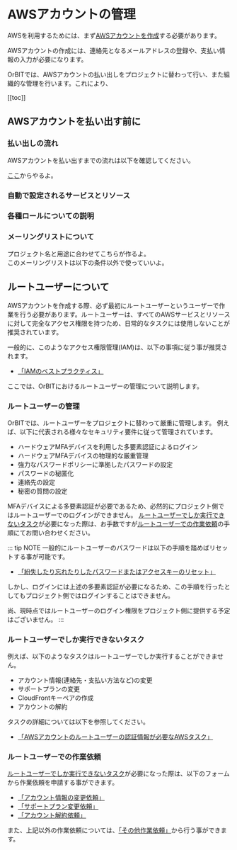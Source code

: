 # AWSアカウントの管理

AWSを利用するためには、まず[AWSアカウントを作成](https://aws.amazon.com/jp/register-flow/)する必要があります。

AWSアカウントの作成には、連絡先となるメールアドレスの登録や、支払い情報の入力が必要になります。


OrBITでは、AWSアカウントの払い出しをプロジェクトに替わって行い、また組織的な管理を行います。これにより、

[[toc]]

## AWSアカウントを払い出す前に

### 払い出しの流れ
AWSアカウントを払い出すまでの流れは以下を確認してください。

<AWSCreateAccountTimeline/>

[ここ](/request/create-env)からやるよ。

### 自動で設定されるサービスとリソース

### 各種ロールについての説明

### メーリングリストについて

プロジェクト名と用途に合わせてこちらが作るよ。  
このメーリングリストは以下の条件以外で使っていいよ。

## ルートユーザーについて
AWSアカウントを作成する際、必ず最初にルートユーザーというユーザーで作業を行う必要があります。ルートユーザーは、すべてのAWSサービスとリソースに対して完全なアクセス権限を持つため、日常的なタスクには使用しないことが推奨されています。

一般的に、このようなアクセス権限管理(IAM)は、以下の事項に従う事が推奨されます。
- [「IAMのベストプラクティス」](https://docs.aws.amazon.com/ja_jp/IAM/latest/UserGuide/best-practices.html#create-iam-users)

ここでは、OrBITにおけるルートユーザーの管理について説明します。

### ルートユーザーの管理
OrBITでは、ルートユーザーをプロジェクトに替わって厳重に管理します。
例えば、以下に代表される様々なセキュリティ要件に従って管理されています。

- ハードウェアMFAデバイスを利用した多要素認証によるログイン
- ハードウェアMFAデバイスの物理的な厳重管理
- 強力なパスワードポリシーに準拠したパスワードの設定
- パスワードの秘匿化
- 連絡先の設定
- 秘密の質問の設定

MFAデバイスによる多要素認証が必要であるため、必然的にプロジェクト側ではルートユーザーでのログインができません。
[ルートユーザーでしか実行できないタスク](#ルートユーザーでしか実行できないタスク)が必要になった際は、お手数ですが[ルートユーザーでの作業依頼](#ルートユーザーでの作業依頼)の手順にてお問い合わせください。

::: tip NOTE
一般的にルートユーザーのパスワードは以下の手順を踏めばリセットする事が可能です。
- [「紛失したり忘れたりしたパスワードまたはアクセスキーのリセット」](https://docs.aws.amazon.com/ja_jp/IAM/latest/UserGuide/id_credentials_access-keys_retrieve.html)

しかし、ログインには上述の多要素認証が必要になるため、この手順を行ったとしてもプロジェクト側ではログインすることはできません。

尚、現時点ではルートユーザーのログイン権限をプロジェクト側に提供する予定はございません。
:::

### ルートユーザーでしか実行できないタスク
例えば、以下のようなタスクはルートユーザーでしか実行することができません。
- アカウント情報(連絡先・支払い方法など)の変更
- サポートプランの変更
- CloudFrontキーペアの作成
- アカウントの解約

タスクの詳細については以下を参照してください。
- [「AWSアカウントのルートユーザーの認証情報が必要なAWSタスク」](https://docs.aws.amazon.com/ja_jp/general/latest/gr/aws_tasks-that-require-root.html)

### ルートユーザーでの作業依頼
[ルートユーザーでしか実行できないタスク](#ルートユーザーでしか実行できないタスク)が必要になった際は、以下のフォームから作業依頼を申請する事ができます。

- [「アカウント情報の変更依頼」](/request/update-env)
- [「サポートプラン変更依頼」](/request/update-support)
- [「アカウント解約依頼」](/request/destroy-env)

また、上記以外の作業依頼については、[「その他作業依頼」](/request/other)から行う事ができます。